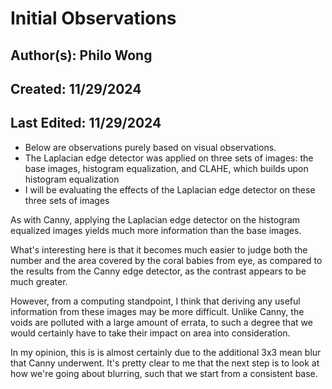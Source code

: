 # Initial Observations

## Author(s): Philo Wong

## Created: 11/29/2024

## Last Edited: 11/29/2024

- Below are observations purely based on visual observations.
- The Laplacian edge detector was applied on three sets of images: the base images, histogram equalization, and CLAHE, which builds upon histogram equalization
- I will be evaluating the effects of the Laplacian edge detector on these three sets of images

As with Canny, applying the Laplacian edge detector on the histogram equalized images yields much more information than the base images.

What's interesting here is that it becomes much easier to judge both the number and the area covered by the coral babies from eye, as compared to the results from the Canny edge detector, as the contrast appears to be much greater.

However, from a computing standpoint, I think that deriving any useful information from these images may be more difficult. Unlike Canny, the voids are polluted with a large amount of errata, to such a degree that we would certainly have to take their impact on area into consideration.

In my opinion, this is is almost certainly due to the additional 3x3 mean blur that Canny underwent. It's pretty clear to me that the next step is to look at how we're going about blurring, such that we start from a consistent base.
